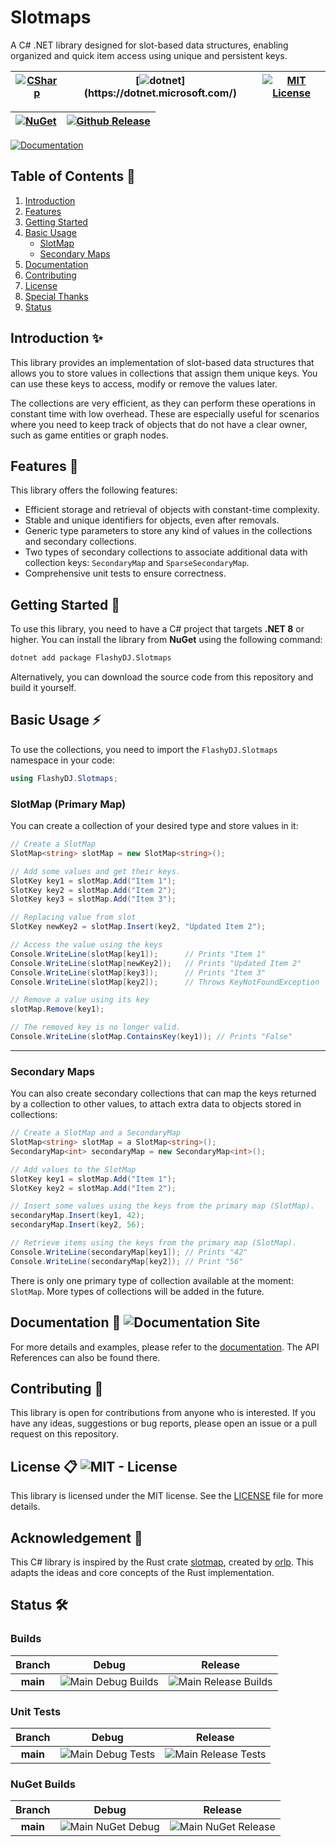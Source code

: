 # Slotmaps

A C# .NET library designed for slot-based data structures, enabling organized and quick item access using unique and persistent keys.

| [![CSharp](https://img.shields.io/badge/%E2%A0%80CSharp%E2%A0%80-512BD4?style=for-the-badge&logo=c-sharp&logoColor=white&logoWidth=20)](https://dotnet.microsoft.com/en-us/languages/csharp) | [![dotnet](https://img.shields.io/badge/%E2%A0%80dotnet%E2%A0%80%E2%A0%80-512BD4?style=for-the-badge&logo=dotnet&logoColor=white&logoWidth=35")](https://dotnet.microsoft.com/) | [![MIT License](https://img.shields.io/badge/MIT-License-a31f34?style=for-the-badge&labelColor=a31f34&color=545759)](https://github.com/FlashyDJ/Slotmaps/blob/main/LICENSE)
|:---:|:---:|:---:|

| [![NuGet](https://img.shields.io/nuget/v/FlashyDJ.Slotmaps?style=for-the-badge&logo=nuget&logoColor=white&label=NuGet&labelColor=004880&color=004880)](https://www.nuget.org/packages/FlashyDJ.Slotmaps/#versions-body-tab) | [![Github Release](https://img.shields.io/github/v/release/FlashyDJ/Slotmaps?sort=date&style=for-the-badge&logo=github&label=Release)](https://github.com/FlashyDJ/Slotmaps/releases)  |
|:---:|:---:|

[![Documentation](https://img.shields.io/website?up_message=Live&down_message=Down&url=https%3A%2F%2Fflashydj.github.io%2FSlotmaps%2F&style=for-the-badge&logo=github&label=Documentation)](https://flashydj.github.io/Slotmaps/)

## Table of Contents 📑

1. [Introduction](#introduction-✨)
2. [Features](#features-🎯)
3. [Getting Started](#getting-started-🚀)
4. [Basic Usage](#basic-usage-⚡)
    - [SlotMap](#slotmap)
    - [Secondary Maps](#secondary-maps)
5. [Documentation](#documentation-📖-documentation-site-status)
6. [Contributing](#contributing-👋)
7. [License](#license-📋-mit---license)
8. [Special Thanks](#special-thanks-💖)
9. [Status](#status-🛠️)

## Introduction ✨

This library provides an implementation of slot-based data structures that allows you to store values in collections that assign them unique keys.
You can use these keys to access, modify or remove the values later.

The collections are very efficient, as they can perform these operations in constant time with low overhead.
These are especially useful for scenarios where you need to keep track of objects that do not have a clear owner, such as game entities or graph nodes.

## Features 🎯
This library offers the following features:

- Efficient storage and retrieval of objects with constant-time complexity.
- Stable and unique identifiers for objects, even after removals.
- Generic type parameters to store any kind of values in the collections and secondary collections.
- Two types of secondary collections to associate additional data with collection keys: ``SecondaryMap`` and ``SparseSecondaryMap``.
- Comprehensive unit tests to ensure correctness.

## Getting Started 🚀

To use this library, you need to have a C# project that targets **.NET 8** or higher.
You can install the library from **NuGet** using the following command:

```bash
dotnet add package FlashyDJ.Slotmaps
```

Alternatively, you can download the source code from this repository and build it yourself.

## Basic Usage ⚡

To use the collections, you need to import the ``FlashyDJ.Slotmaps`` namespace in your code:

```csharp
using FlashyDJ.Slotmaps;
```

### SlotMap (Primary Map)

You can create a collection of your desired type and store values in it:

```csharp
// Create a SlotMap
SlotMap<string> slotMap = new SlotMap<string>();

// Add some values and get their keys.
SlotKey key1 = slotMap.Add("Item 1");
SlotKey key2 = slotMap.Add("Item 2");
SlotKey key3 = slotMap.Add("Item 3");

// Replacing value from slot
SlotKey newKey2 = slotMap.Insert(key2, "Updated Item 2");

// Access the value using the keys
Console.WriteLine(slotMap[key1]);      // Prints "Item 1"
Console.WriteLine(slotMap[newKey2]);   // Prints "Updated Item 2"
Console.WriteLine(slotMap[key3]);      // Prints "Item 3"
Console.WriteLine(slotMap[key2]);      // Throws KeyNotFoundException

// Remove a value using its key
slotMap.Remove(key1);

// The removed key is no longer valid.
Console.WriteLine(slotMap.ContainsKey(key1)); // Prints "False"
```

---

### Secondary Maps

You can also create secondary collections that can map the keys returned by a collection to other values, to attach extra data to objects stored in collections:

```csharp
// Create a SlotMap and a SecondaryMap
SlotMap<string> slotMap = a SlotMap<string>();
SecondaryMap<int> secondaryMap = new SecondaryMap<int>();

// Add values to the SlotMap
SlotKey key1 = slotMap.Add("Item 1");
SlotKey key2 = slotMap.Add("Item 2");

// Insert some values using the keys from the primary map (SlotMap).
secondaryMap.Insert(key1, 42);
secondaryMap.Insert(key2, 56);

// Retrieve items using the keys from the primary map (SlotMap).
Console.WriteLine(secondaryMap[key1]); // Prints "42"
Console.WriteLine(secondaryMap[key2]); // Print "56"
```

There is only one primary type of collection available at the moment: ``SlotMap``. More types of collections will be added in the future.

## Documentation 📖 ![Documentation Site](https://img.shields.io/website?up_message=View&down_message=Down&url=https%3A%2F%2Fflashydj.github.io%2FSlotmaps%2F&style=for-the-badge&logo=github&label=Documentation&color=blue)

For more details and examples, please refer to the [documentation](https://FlashyDJ.github.io/Slotmaps/). The API References can also be found there.

## Contributing 👋
This library is open for contributions from anyone who is interested. If you have any ideas, suggestions or bug reports, please open an issue or a pull request on this repository.

## License 📋 ![MIT - License](https://img.shields.io/github/license/FlashyDJ/Slotmaps?style=for-the-badge&color=blue) 

This library is licensed under the MIT license. See the [LICENSE](https://github.com/FlashyDJ/Slotmaps/blob/main/LICENSE) file for more details.

## Acknowledgement 💎

This C# library is inspired by the Rust crate [slotmap](https://github.com/orlp/slotmap/), created by [orlp](https://github.com/orlp). This adapts the ideas and core concepts of the Rust implementation.

## Status 🛠️

### Builds
|Branch|Debug|Release|
|:----:|:---:|:-----:|
**main**|![Main Debug Builds](https://img.shields.io/github/actions/workflow/status/FlashyDJ/Slotmaps/dotnet.yml?logo=github&label=%F0%9F%8F%97%EF%B8%8F%20Build%20(Debug)&labelColor=2b3137)|![Main Release Builds](https://img.shields.io/github/actions/workflow/status/FlashyDJ/Slotmaps/dotnet.yml?logo=github&label=%F0%9F%8F%97%EF%B8%8F%20Build%20(Release)&labelColor=2b3137)

### Unit Tests

|Branch|Debug|Release|
|:----:|:---:|:-----:|
|**main**|![Main Debug Tests](https://img.shields.io/endpoint?url=https%3A%2F%2Fgist.githubusercontent.com%2FFlashyDJ%2F8fbc591640efde578c18c558426ac23e%2Fraw%2Ftest(Debug).json&logo=github&logoColor=white&labelColor=2b3137) | ![Main Release Tests](https://img.shields.io/endpoint?url=https%3A%2F%2Fgist.githubusercontent.com%2FFlashyDJ%2F8fbc591640efde578c18c558426ac23e%2Fraw%2Ftest(Release).json&logo=github&logoColor=white&labelColor=2b3137) |

### NuGet Builds

|Branch|Debug|Release|
|:----:|:---:|:-----:|
|**main**|![Main NuGet Debug](https://img.shields.io/github/actions/workflow/status/FlashyDJ/Slotmaps/nuget.yml?logo=github&label=%F0%9F%93%A6%20Build%20(Debug)&labelColor=2b3137)|![Main NuGet Release](https://img.shields.io/github/actions/workflow/status/FlashyDJ/Slotmaps/nuget.yml?logo=github&label=%F0%9F%93%A6%20Build%20(Release)&labelColor=2b3137)|